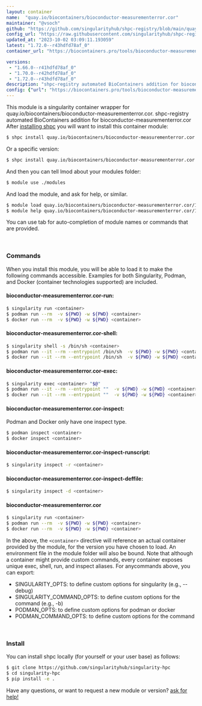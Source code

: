 ```yaml
---
layout: container
name:  "quay.io/biocontainers/bioconductor-measurementerror.cor"
maintainer: "@vsoch"
github: "https://github.com/singularityhub/shpc-registry/blob/main/quay.io/biocontainers/bioconductor-measurementerror.cor/container.yaml"
config_url: "https://raw.githubusercontent.com/singularityhub/shpc-registry/main/quay.io/biocontainers/bioconductor-measurementerror.cor/container.yaml"
updated_at: "2023-10-02 03:09:11.193059"
latest: "1.72.0--r43hdfd78af_0"
container_url: "https://biocontainers.pro/tools/bioconductor-measurementerror.cor"

versions:
 - "1.66.0--r41hdfd78af_0"
 - "1.70.0--r42hdfd78af_0"
 - "1.72.0--r43hdfd78af_0"
description: "shpc-registry automated BioContainers addition for bioconductor-measurementerror.cor"
config: {"url": "https://biocontainers.pro/tools/bioconductor-measurementerror.cor", "maintainer": "@vsoch", "description": "shpc-registry automated BioContainers addition for bioconductor-measurementerror.cor", "latest": {"1.72.0--r43hdfd78af_0": "sha256:f7dfcb733d91644648e3419042ad4853658451c4b0d7b889a5760ca99336ac43"}, "tags": {"1.66.0--r41hdfd78af_0": "sha256:e73e8cfc007d43f29c6cff440db323ab24ebebfe13067043d99bf0b5a7ec88e7", "1.70.0--r42hdfd78af_0": "sha256:7e05bd98b815c05b2d888b3e9fb6756702b7dadbe75b9989e6d1b56cb5138599", "1.72.0--r43hdfd78af_0": "sha256:f7dfcb733d91644648e3419042ad4853658451c4b0d7b889a5760ca99336ac43"}, "docker": "quay.io/biocontainers/bioconductor-measurementerror.cor"}
---
```


This module is a singularity container wrapper for quay.io/biocontainers/bioconductor-measurementerror.cor.
shpc-registry automated BioContainers addition for bioconductor-measurementerror.cor
After [installing shpc](#install) you will want to install this container module:


```bash
$ shpc install quay.io/biocontainers/bioconductor-measurementerror.cor
```

Or a specific version:

```bash
$ shpc install quay.io/biocontainers/bioconductor-measurementerror.cor:1.72.0--r43hdfd78af_0
```

And then you can tell lmod about your modules folder:

```bash
$ module use ./modules
```

And load the module, and ask for help, or similar.

```bash
$ module load quay.io/biocontainers/bioconductor-measurementerror.cor/1.72.0--r43hdfd78af_0
$ module help quay.io/biocontainers/bioconductor-measurementerror.cor/1.72.0--r43hdfd78af_0
```

You can use tab for auto-completion of module names or commands that are provided.

<br>

### Commands

When you install this module, you will be able to load it to make the following commands accessible.
Examples for both Singularity, Podman, and Docker (container technologies supported) are included.

#### bioconductor-measurementerror.cor-run:

```bash
$ singularity run <container>
$ podman run --rm  -v ${PWD} -w ${PWD} <container>
$ docker run --rm  -v ${PWD} -w ${PWD} <container>
```

#### bioconductor-measurementerror.cor-shell:

```bash
$ singularity shell -s /bin/sh <container>
$ podman run --it --rm --entrypoint /bin/sh  -v ${PWD} -w ${PWD} <container>
$ docker run --it --rm --entrypoint /bin/sh  -v ${PWD} -w ${PWD} <container>
```

#### bioconductor-measurementerror.cor-exec:

```bash
$ singularity exec <container> "$@"
$ podman run --it --rm --entrypoint ""  -v ${PWD} -w ${PWD} <container> "$@"
$ docker run --it --rm --entrypoint ""  -v ${PWD} -w ${PWD} <container> "$@"
```

#### bioconductor-measurementerror.cor-inspect:

Podman and Docker only have one inspect type.

```bash
$ podman inspect <container>
$ docker inspect <container>
```

#### bioconductor-measurementerror.cor-inspect-runscript:

```bash
$ singularity inspect -r <container>
```

#### bioconductor-measurementerror.cor-inspect-deffile:

```bash
$ singularity inspect -d <container>
```



#### bioconductor-measurementerror.cor

```bash
$ singularity run <container>
$ podman run --rm  -v ${PWD} -w ${PWD} <container>
$ docker run --rm  -v ${PWD} -w ${PWD} <container>
```


In the above, the `<container>` directive will reference an actual container provided
by the module, for the version you have chosen to load. An environment file in the
module folder will also be bound. Note that although a container
might provide custom commands, every container exposes unique exec, shell, run, and
inspect aliases. For anycommands above, you can export:

 - SINGULARITY_OPTS: to define custom options for singularity (e.g., --debug)
 - SINGULARITY_COMMAND_OPTS: to define custom options for the command (e.g., -b)
 - PODMAN_OPTS: to define custom options for podman or docker
 - PODMAN_COMMAND_OPTS: to define custom options for the command

<br>

### Install

You can install shpc locally (for yourself or your user base) as follows:

```bash
$ git clone https://github.com/singularityhub/singularity-hpc
$ cd singularity-hpc
$ pip install -e .
```

Have any questions, or want to request a new module or version? [ask for help!](https://github.com/singularityhub/singularity-hpc/issues)